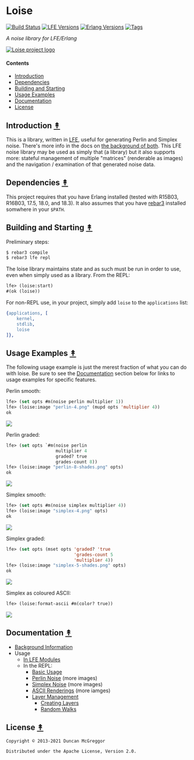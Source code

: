 # Loise

[![Build Status][gh-actions-badge]][gh-actions]
[![LFE Versions][lfe badge]][lfe]
[![Erlang Versions][erlang badge]][versions]
[![Tags][github tags badge]][github tags]

*A noise library for LFE/Erlang*

[![Loise project logo][logo]][logo]


#### Contents

* [Introduction](#introduction-)
* [Dependencies](#dependencies-)
* [Building and Starting](#building-and-starting-)
* [Usage Examples](#usage-examples-)
* [Documentation](#documentation-)
* [License](#license-)


## Introduction [&#x219F;](#contents)

This is a library, written in [LFE](http://lfe.io/), useful for generating
Perlin and Simplex noise. There's more info in the docs on
[the background of both](docs/BACKGROUND.md). This LFE noise library may be
used as simply that (a library) but it also supports more: stateful management
of multiple "matrices" (renderable as images) and the navigation / examination
of that generated noise data.

## Dependencies [&#x219F;](#contents)

This project requires that you have Erlang installed (tested with R15B03, R16B03, 17.5, 18.0, and 18.3). It also assumes that you have [rebar3](https://github.com/erlang/rebar3)
installed somwhere in your ``$PATH``.

## Building and Starting [&#x219F;](#contents)

Preliminary steps:

```bash
$ rebar3 compile
$ rebar3 lfe repl
```

The loise library maintains state and as such must be run in order to use, even
when simply used as a library. From the REPL:

``` cl
lfe> (loise:start)
#(ok (loise))
```

For non-REPL use, in your project, simply add `loise` to the `applications` 
list:

``` erlang
{applications, [
    kernel,
    stdlib,
    loise
]},
```

## Usage Examples [&#x219F;](#contents)

The following usage example is just the merest fraction of what you can do with
loise. Be sure to see the [Documentation](#documentation-) section below for
links to usage examples for specific features.

Perlin smooth:

```cl
lfe> (set opts #m(noise perlin multiplier 1))
lfe> (loise:image "perlin-4.png" (mupd opts 'multiplier 4))
ok
```

<img src="priv/images/perlin-4.png" />

Perlin graded:

```cl
lfe> (set opts `#m(noise perlin
                   multiplier 4
                   graded? true
                   grades-count 8))
lfe> (loise:image "perlin-8-shades.png" opts)
ok
```

<img src="priv/images/perlin-8-shades.png" />

Simplex smooth:

``` cl
lfe> (set opts #m(noise simplex multiplier 4))
lfe> (loise:image "simplex-4.png" opts)
ok
```
<img src="priv/images/simplex-4.png" />

Simplex graded:

```cl
lfe> (set opts (mset opts 'graded? 'true
                          'grades-count 5
                          'multiplier 4))
lfe> (loise:image "simplex-5-shades.png" opts)
ok
```
<img src="priv/images/simplex-5-shades.png" />

Simplex as coloured ASCII:

```cl
lfe> (loise:format-ascii #m(color? true))
```
<img src="priv/images/simplex-ascii.png" />


## Documentation [&#x219F;](#contents)

* [Background Information](docs/BACKGROUND.md)
* Usage
  * [In LFE Modules](docs/USAGE-MODULE.md)
  * In the REPL:
    * [Basic Usage](docs/USAGE-REPL-BASIC.md)
    * [Perlin Noise](docs/USAGE-REPL-PERLIN.md) (more images)
    * [Simplex Noise](docs/USAGE-REPL-SIMPLEX.md) (more images)
    * [ASCII Renderings](docs/USAGE-REPL-ASCII.md) (more iamges)
    * [Layer Management](docs/USAGE-LAYERS.md)
      * [Creating Layers](docs/USAGE-LAYERS.md#create-layers)
      * [Random Walks](docs/USAGE-LAYERS.md#brownian-motion--random-walk)

## License [&#x219F;](#contents)

```
Copyright © 2013-2021 Duncan McGreggor

Distributed under the Apache License, Version 2.0.
```

[//]: ---Named-Links---

[org]: https://github.com/lfex
[github]: https://github.com/lfex/loise
[gitlab]: https://gitlab.com/lfex/loise
[gh-actions-badge]: https://github.com/lfex/loise/workflows/ci%2Fcd/badge.svg
[gh-actions]: https://github.com/lfex/loise/actions
[logo]: priv/images/loise.jpg
[lfe]: https://github.com/lfe/lfe
[lfe badge]: https://img.shields.io/badge/lfe-2.0-blue.svg
[erlang badge]: https://img.shields.io/badge/erlang-21%20to%2024-blue.svg
[versions]: https://github.com/lfex/loise/blob/master/.github/workflows/cicd.yml
[github tags]: https://github.com/lfex/loise/tags
[github tags badge]: https://img.shields.io/github/tag/lfex/loise.svg
[github downloads]: https://img.shields.io/github/downloads/lfex/loise/total.svg
[hex badge]: https://img.shields.io/hexpm/v/loise.svg?maxAge=2592000
[hex package]: https://hex.pm/packages/loise
[hex downloads]: https://img.shields.io/hexpm/dt/loise.svg
